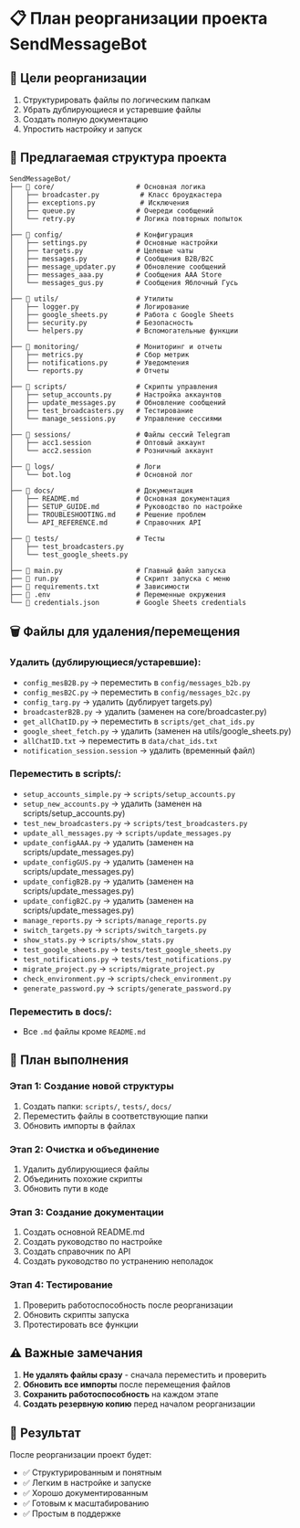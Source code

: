 # 📋 План реорганизации проекта SendMessageBot

## 🎯 Цели реорганизации
1. Структурировать файлы по логическим папкам
2. Убрать дублирующиеся и устаревшие файлы
3. Создать полную документацию
4. Упростить настройку и запуск

## 📁 Предлагаемая структура проекта

```
SendMessageBot/
├── 📁 core/                    # Основная логика
│   ├── broadcaster.py          # Класс броудкастера
│   ├── exceptions.py           # Исключения
│   ├── queue.py               # Очереди сообщений
│   └── retry.py               # Логика повторных попыток
│
├── 📁 config/                  # Конфигурация
│   ├── settings.py            # Основные настройки
│   ├── targets.py             # Целевые чаты
│   ├── messages.py            # Сообщения B2B/B2C
│   ├── message_updater.py     # Обновление сообщений
│   ├── messages_aaa.py        # Сообщения AAA Store
│   └── messages_gus.py        # Сообщения Яблочный Гусь
│
├── 📁 utils/                   # Утилиты
│   ├── logger.py              # Логирование
│   ├── google_sheets.py       # Работа с Google Sheets
│   ├── security.py            # Безопасность
│   └── helpers.py             # Вспомогательные функции
│
├── 📁 monitoring/              # Мониторинг и отчеты
│   ├── metrics.py             # Сбор метрик
│   ├── notifications.py       # Уведомления
│   └── reports.py             # Отчеты
│
├── 📁 scripts/                 # Скрипты управления
│   ├── setup_accounts.py      # Настройка аккаунтов
│   ├── update_messages.py     # Обновление сообщений
│   ├── test_broadcasters.py   # Тестирование
│   └── manage_sessions.py     # Управление сессиями
│
├── 📁 sessions/                # Файлы сессий Telegram
│   ├── acc1.session           # Оптовый аккаунт
│   └── acc2.session           # Розничный аккаунт
│
├── 📁 logs/                    # Логи
│   └── bot.log                # Основной лог
│
├── 📁 docs/                    # Документация
│   ├── README.md              # Основная документация
│   ├── SETUP_GUIDE.md         # Руководство по настройке
│   ├── TROUBLESHOOTING.md     # Решение проблем
│   └── API_REFERENCE.md       # Справочник API
│
├── 📁 tests/                   # Тесты
│   ├── test_broadcasters.py
│   └── test_google_sheets.py
│
├── 📄 main.py                  # Главный файл запуска
├── 📄 run.py                   # Скрипт запуска с меню
├── 📄 requirements.txt         # Зависимости
├── 📄 .env                     # Переменные окружения
└── 📄 credentials.json         # Google Sheets credentials
```

## 🗑️ Файлы для удаления/перемещения

### Удалить (дублирующиеся/устаревшие):
- `config_mesВ2B.py` → переместить в `config/messages_b2b.py`
- `config_mesВ2C.py` → переместить в `config/messages_b2c.py`
- `config_targ.py` → удалить (дублирует targets.py)
- `broadcasterB2B.py` → удалить (заменен на core/broadcaster.py)
- `get_allChatID.py` → переместить в `scripts/get_chat_ids.py`
- `google_sheet_fetch.py` → удалить (заменен на utils/google_sheets.py)
- `allChatID.txt` → переместить в `data/chat_ids.txt`
- `notification_session.session` → удалить (временный файл)

### Переместить в scripts/:
- `setup_accounts_simple.py` → `scripts/setup_accounts.py`
- `setup_new_accounts.py` → удалить (заменен на scripts/setup_accounts.py)
- `test_new_broadcasters.py` → `scripts/test_broadcasters.py`
- `update_all_messages.py` → `scripts/update_messages.py`
- `update_configAAA.py` → удалить (заменен на scripts/update_messages.py)
- `update_configGUS.py` → удалить (заменен на scripts/update_messages.py)
- `update_configB2B.py` → удалить (заменен на scripts/update_messages.py)
- `update_configB2C.py` → удалить (заменен на scripts/update_messages.py)
- `manage_reports.py` → `scripts/manage_reports.py`
- `switch_targets.py` → `scripts/switch_targets.py`
- `show_stats.py` → `scripts/show_stats.py`
- `test_google_sheets.py` → `tests/test_google_sheets.py`
- `test_notifications.py` → `tests/test_notifications.py`
- `migrate_project.py` → `scripts/migrate_project.py`
- `check_environment.py` → `scripts/check_environment.py`
- `generate_password.py` → `scripts/generate_password.py`

### Переместить в docs/:
- Все `.md` файлы кроме `README.md`

## 🔧 План выполнения

### Этап 1: Создание новой структуры
1. Создать папки: `scripts/`, `tests/`, `docs/`
2. Переместить файлы в соответствующие папки
3. Обновить импорты в файлах

### Этап 2: Очистка и объединение
1. Удалить дублирующиеся файлы
2. Объединить похожие скрипты
3. Обновить пути в коде

### Этап 3: Создание документации
1. Создать основной README.md
2. Создать руководство по настройке
3. Создать справочник по API
4. Создать руководство по устранению неполадок

### Этап 4: Тестирование
1. Проверить работоспособность после реорганизации
2. Обновить скрипты запуска
3. Протестировать все функции

## ⚠️ Важные замечания

1. **Не удалять файлы сразу** - сначала переместить и проверить
2. **Обновить все импорты** после перемещения файлов
3. **Сохранить работоспособность** на каждом этапе
4. **Создать резервную копию** перед началом реорганизации

## 🎯 Результат

После реорганизации проект будет:
- ✅ Структурированным и понятным
- ✅ Легким в настройке и запуске
- ✅ Хорошо документированным
- ✅ Готовым к масштабированию
- ✅ Простым в поддержке
